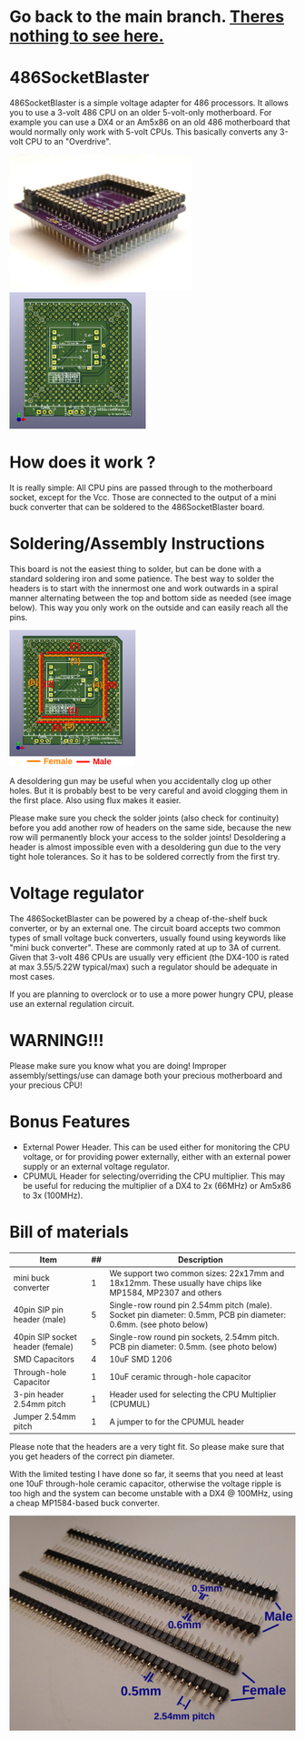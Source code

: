 # Go back to the main branch. [Theres nothing to see here.](https://youtu.be/NuAKnbIr6TE)

# 486SocketBlaster

486SocketBlaster is a simple voltage adapter for 486 processors. It allows you
to use a 3-volt 486 CPU on an older 5-volt-only motherboard. For example you
can use a DX4 or an Am5x86 on an old 486 motherboard that would normally only
work with 5-volt CPUs. This basically converts any 3-volt CPU to an "Overdrive".

<img src='img/486SocketBlaster_rev0.1.jpg' alt='486SocketBlaster Rev0.1 on a purple PCB' height=240>

<img src='img/486SocketBlaster_pcb.png' alt='486SocketBlaster PCB' height=240>

# How does it work ?

It is really simple: All CPU pins are passed through to the motherboard socket,
except for the Vcc. Those are connected to the output of a mini buck converter
that can be soldered to the 486SocketBlaster board.

# Soldering/Assembly Instructions

This board is not the easiest thing to solder, but can be done with a standard
soldering iron and some patience.
The best way to solder the headers is to start with the innermost one and work
outwards in a spiral manner alternating between the top and bottom side as
needed (see image below). This way you only work on the outside and can easily
reach all the pins.

<img src='img/AssemblyInstructions.png' alt='Assembly Instructions' height=240>

A desoldering gun may be useful when you accidentally clog up other holes. But
it is probably best to be very careful and avoid clogging them in the first
place. Also using flux makes it easier.

Please make sure you check the solder joints (also check for continuity) before
you add another row of headers on the same side, because the new row will
permanently block your access to the solder joints!
Desoldering a header is almost impossible even with a desoldering gun due to the
very tight hole tolerances.
So it has to be soldered correctly from the first try.

# Voltage regulator

The 486SocketBlaster can be powered by a cheap of-the-shelf buck converter, or
by an external one. The circuit board accepts two common types of small voltage
buck converters, usually found using keywords like "mini buck converter".
These are commonly rated at up to 3A of current. Given that 3-volt 486 CPUs are
usually very efficient (the DX4-100 is rated at max 3.55/5.22W typical/max) such
a regulator should be adequate in most cases.

If you are planning to overclock or to use a more power hungry CPU, please use
an external regulation circuit.

# WARNING!!!

Please make sure you know what you are doing!
Improper assembly/settings/use can damage both your precious motherboard and your precious CPU!

# Bonus Features

- External Power Header. This can be used either for monitoring the CPU voltage,
or for providing power externally, either with an external power supply or an
external voltage regulator.
- CPUMUL Header for selecting/overriding the CPU multiplier. This may be useful
for reducing the multiplier of a DX4 to 2x (66MHz) or Am5x86 to 3x (100MHz).

# Bill of materials

Item                            | ##  | Description
--------------------------------|-----|--------------------------------------------------------
mini buck converter             | 1   | We support two common sizes: 22x17mm and 18x12mm. These usually have chips like MP1584, MP2307 and others
40pin SIP pin header (male)     | 5   | Single-row round pin 2.54mm pitch (male). Socket pin diameter: 0.5mm, PCB pin diameter: 0.6mm. (see photo below)
40pin SIP socket header (female)| 5   | Single-row round pin sockets, 2.54mm pitch. PCB pin diameter: 0.5mm. (see photo below) 
SMD Capacitors                  | 4   | 10uF SMD 1206
Through-hole Capacitor          | 1   | 10uF ceramic through-hole capacitor
3-pin header 2.54mm pitch       | 1   | Header used for selecting the CPU Multiplier (CPUMUL)
Jumper 2.54mm pitch             | 1   | A jumper to for the CPUMUL header

Please note that the headers are a very tight fit. So please make sure that you get headers of the correct pin diameter.

With the limited testing I have done so far, it seems that you need at least
one 10uF through-hole ceramic capacitor, otherwise the voltage ripple is too
high and the system can become unstable with a DX4 @ 100MHz, using a cheap
MP1584-based buck converter.

![headers](img/headers.jpg)

